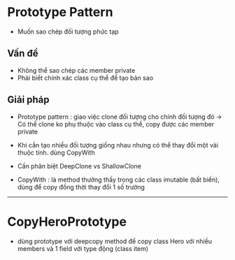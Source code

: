 # Prototype Pattern

- Muốn sao chép đối tượng phức tạp

## Vấn đề

- Không thể sao chép các member private
- Phải biết chính xác class cụ thể để tạo bản sao

## Giải pháp

- Prototype pattern : giao việc clone đối tượng cho chính đối tượng đó
  -> Có thể clone ko phụ thuộc vào class cụ thể, copy được các member private

- Khi cần tạo nhiều đối tượng giống nhau nhưng có thể thay đổi một vài thuộc tính. dùng CopyWith
- Cần phân biệt DeepClone vs ShallowClone
- CopyWith : là method thường thấy trong các class imutable (bất biến), dùng để copy đồng thời thay đổi 1 số trường

---

# CopyHeroPrototype

- dùng prototype với deepcopy method để copy class Hero với nhiều members và 1 field với type động (class item)
